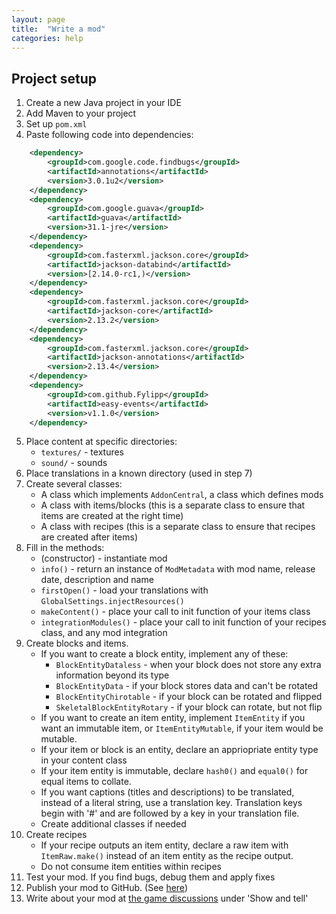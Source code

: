 ```yaml
---
layout: page
title:  "Write a mod"
categories: help
---
```

## Project setup
1. Create a new Java project in your IDE
2. Add Maven to your project
3. Set up `pom.xml`
4. Paste following code into dependencies:
```xml
	<dependency>
		<groupId>com.google.code.findbugs</groupId>
		<artifactId>annotations</artifactId>
		<version>3.0.1u2</version>
	</dependency>
	<dependency>
		<groupId>com.google.guava</groupId>
		<artifactId>guava</artifactId>
		<version>31.1-jre</version>
	</dependency>
	<dependency>
		<groupId>com.fasterxml.jackson.core</groupId>
		<artifactId>jackson-databind</artifactId>
		<version>[2.14.0-rc1,)</version>
	</dependency>
	<dependency>
		<groupId>com.fasterxml.jackson.core</groupId>
		<artifactId>jackson-core</artifactId>
		<version>2.13.2</version>
	</dependency>
	<dependency>
		<groupId>com.fasterxml.jackson.core</groupId>
		<artifactId>jackson-annotations</artifactId>
		<version>2.13.4</version>
	</dependency>
	<dependency>
		<groupId>com.github.Fylipp</groupId>
		<artifactId>easy-events</artifactId>
		<version>v1.1.0</version>
	</dependency>
```
5. Place content at specific directories:
    * `textures/` - textures
	* `sound/` - sounds
6. Place translations in a known directory (used in step 7)
7. Create several classes:
    * A class which implements `AddonCentral`, a class which defines mods
	* A class with items/blocks (this is a separate class to ensure that items are created at the right time)
	* A class with recipes (this is a separate class to ensure that recipes are created after items)
8. Fill in the methods:
    * (constructor) - instantiate mod
	* `info()` - return an instance of `ModMetadata` with mod name, release date, description and name
	* `firstOpen()` - load your translations with `GlobalSettings.injectResources()`
	* `makeContent()` - place your call to init function of your items class
	* `integrationModules()` - place your call to init function of your recipes class, and any mod integration
9. Create blocks and items.
    * If you want to create a block entity, implement any of these:
	    * `BlockEntityDataless` - when your block does not store any extra information beyond its type
		* `BlockEntityData` - if your block stores data and can't be rotated
		* `BlockEntityChirotable` - if your block can be rotated and flipped
		* `SkeletalBlockEntityRotary` - if your block can rotate, but not flip
	* If you want to create an item entity, implement `ItemEntity` if you want an immutable item,
	or `ItemEntityMutable`, if your item would be mutable.
	* If your item or block is an entity, declare an appriopriate entity type in your content class
	* If your item entity is immutable, declare `hash0()` and `equal0()` for equal items to collate.
	* If you want captions (titles and descriptions) to be translated, instead of a literal string, use a translation key.
	Translation keys begin with '#' and are followed by a key in your translation file.
	* Create additional classes if needed
10. Create recipes
	* If your recipe outputs an item entity, declare a raw item with `ItemRaw.make()` instead of an item entity as the recipe output.
	* Do not consume item entities within recipes
11. Test your mod. If you find bugs, debug them and apply fixes
12. Publish your mod to GitHub. (See [here](/contribute.html))
13. Write about your mod at [the game discussions](https://github.com/MultiMachineBuilder/MultiMachineBuilder/discussions) under 'Show and tell'